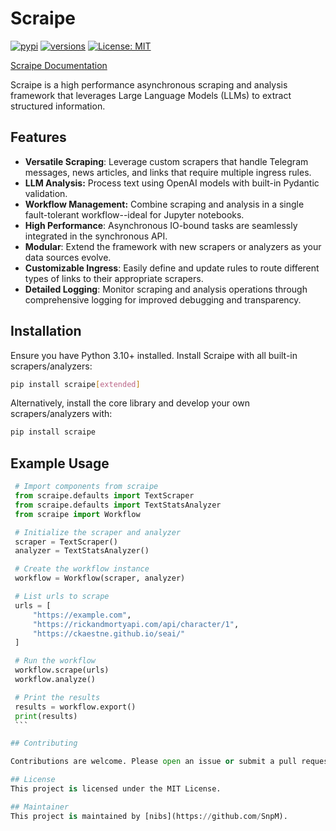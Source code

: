 # Scraipe
[![pypi](https://img.shields.io/pypi/v/scraipe.svg)](https://pypi.python.org/pypi/scraipe)
[![versions](https://img.shields.io/pypi/pyversions/scraipe.svg)](https://github.com/snpm/scraipe)
[![License: MIT](https://img.shields.io/badge/License-MIT-yellow.svg)](https://github.com/SnpM/scraipe/blob/main/LICENSE)

[Scraipe Documentation](https://scraipe.readthedocs.io/en/latest/)

Scraipe is a high performance asynchronous scraping and analysis framework that leverages Large Language Models (LLMs) to extract structured information.

## Features
- **Versatile Scraping**: Leverage custom scrapers that handle Telegram messages, news articles, and links that require multiple ingress rules.
- **LLM Analysis:** Process text using OpenAI models with built-in Pydantic validation.
- **Workflow Management:** Combine scraping and analysis in a single fault-tolerant workflow--ideal for Jupyter notebooks.
- **High Performance**: Asynchronous IO-bound tasks are seamlessly integrated in the synchronous API.
- **Modular**: Extend the framework with new scrapers or analyzers as your data sources evolve.
- **Customizable Ingress**: Easily define and update rules to route different types of links to their appropriate scrapers.
- **Detailed Logging**: Monitor scraping and analysis operations through comprehensive logging for improved debugging and transparency.

## Installation

Ensure you have Python 3.10+ installed. Install Scraipe with all built-in scrapers/analyzers:
```bash
pip install scraipe[extended]
```

Alternatively, install the core library and develop your own scrapers/analyzers with:
```bash
pip install scraipe
```

## Example Usage

   ```python
    # Import components from scraipe
    from scraipe.defaults import TextScraper
    from scraipe.defaults import TextStatsAnalyzer
    from scraipe import Workflow

    # Initialize the scraper and analyzer
    scraper = TextScraper()
    analyzer = TextStatsAnalyzer()

    # Create the workflow instance
    workflow = Workflow(scraper, analyzer)

    # List urls to scrape
    urls = [
        "https://example.com",
        "https://rickandmortyapi.com/api/character/1",
        "https://ckaestne.github.io/seai/"
    ]

    # Run the workflow
    workflow.scrape(urls)
    workflow.analyze()

    # Print the results
    results = workflow.export()
    print(results)
    ```
   
## Contributing

Contributions are welcome. Please open an issue or submit a pull request for improvements.

## License
This project is licensed under the MIT License.

## Maintainer
This project is maintained by [nibs](https://github.com/SnpM).
